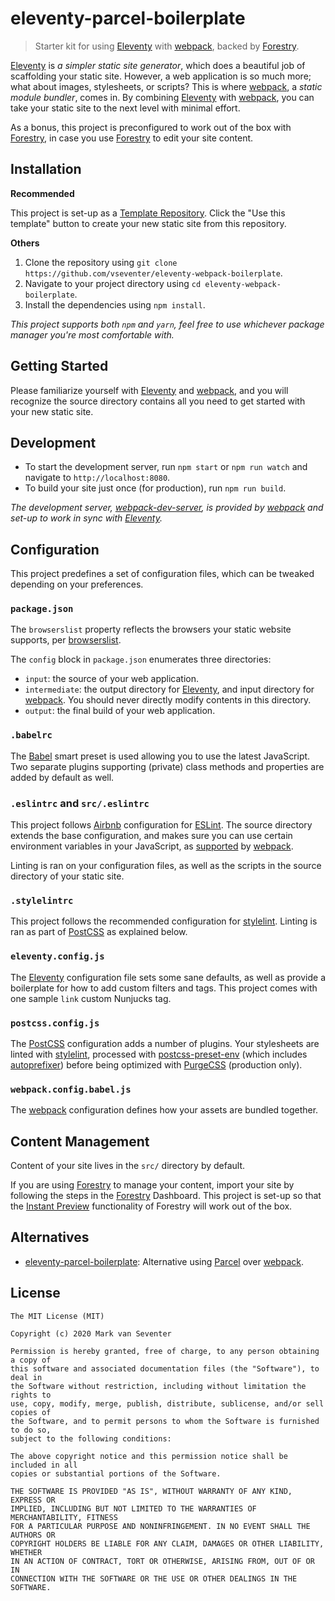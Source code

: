# eleventy-parcel-boilerplate
> Starter kit for using [Eleventy] with [webpack], backed by [Forestry].

[Eleventy] is <cite>_a simpler static site generator_</cite>, which does a beautiful job of scaffolding your static site. However, a web application is so much more; what about images, stylesheets, or scripts? This is where [webpack], a <cite>_static module bundler_</cite>, comes in. By combining [Eleventy] with [webpack], you can take your static site to the next level with minimal effort.

As a bonus, this project is preconfigured to work out of the box with [Forestry], in case you use [Forestry] to edit your site content.

## Installation
**Recommended**

This project is set-up as a [Template Repository][1]. Click the "Use this template" button to create your new static site from this repository.

**Others**

1. Clone the repository using `git clone https://github.com/vseventer/eleventy-webpack-boilerplate`.
2. Navigate to your project directory using `cd eleventy-webpack-boilerplate`.
3. Install the dependencies using `npm install`.

_This project supports both `npm` and `yarn`, feel free to use whichever package manager you're most comfortable with._

## Getting Started
Please familiarize yourself with [Eleventy] and [webpack], and you will recognize the source directory contains all you need to get started with your new static site.

## Development
* To start the development server, run `npm start` or `npm run watch` and navigate to `http://localhost:8080`.
* To build your site just once (for production), run `npm run build`.

_The development server, [webpack-dev-server], is provided by [webpack] and set-up to work in sync with [Eleventy]._

## Configuration
This project predefines a set of configuration files, which can be tweaked depending on your preferences.

### `package.json`
The `browserslist` property reflects the browsers your static website supports, per [browserslist].

The `config` block in `package.json` enumerates three directories:
* `input`: the source of your web application.
* `intermediate`: the output directory for [Eleventy], and input directory for [webpack]. You should never directly modify contents in this directory.
* `output`: the final build of your web application.

### `.babelrc`
The [Babel] smart preset is used allowing you to use the latest JavaScript. Two separate plugins supporting (private) class methods and properties are added by default as well.

### `.eslintrc` and `src/.eslintrc`
This project follows [Airbnb] configuration for [ESLint]. The source directory extends the base configuration, and makes sure you can use certain environment variables in your JavaScript, as [supported][2] by [webpack].

Linting is ran on your configuration files, as well as the scripts in the source directory of your static site.

### `.stylelintrc`
This project follows the recommended configuration for [stylelint]. Linting is ran as part of [PostCSS] as explained below.

### `eleventy.config.js`
The [Eleventy] configuration file sets some sane defaults, as well as provide a boilerplate for how to add custom filters and tags. This project comes with one sample `link` custom Nunjucks tag.

### `postcss.config.js`
The [PostCSS] configuration adds a number of plugins. Your stylesheets are linted with [stylelint], processed with [postcss-preset-env] (which includes [autoprefixer]) before being optimized with [PurgeCSS] (production only).

### `webpack.config.babel.js`
The [webpack] configuration defines how your assets are bundled together.

## Content Management
Content of your site lives in the `src/` directory by default.

If you are using [Forestry] to manage your content, import your site by following the steps in the [Forestry] Dashboard. This project is set-up so that the [Instant Preview][3] functionality of Forestry will work out of the box.

## Alternatives
* [eleventy-parcel-boilerplate]: Alternative using [Parcel] over [webpack].

## License
    The MIT License (MIT)

    Copyright (c) 2020 Mark van Seventer

    Permission is hereby granted, free of charge, to any person obtaining a copy of
    this software and associated documentation files (the "Software"), to deal in
    the Software without restriction, including without limitation the rights to
    use, copy, modify, merge, publish, distribute, sublicense, and/or sell copies of
    the Software, and to permit persons to whom the Software is furnished to do so,
    subject to the following conditions:

    The above copyright notice and this permission notice shall be included in all
    copies or substantial portions of the Software.

    THE SOFTWARE IS PROVIDED "AS IS", WITHOUT WARRANTY OF ANY KIND, EXPRESS OR
    IMPLIED, INCLUDING BUT NOT LIMITED TO THE WARRANTIES OF MERCHANTABILITY, FITNESS
    FOR A PARTICULAR PURPOSE AND NONINFRINGEMENT. IN NO EVENT SHALL THE AUTHORS OR
    COPYRIGHT HOLDERS BE LIABLE FOR ANY CLAIM, DAMAGES OR OTHER LIABILITY, WHETHER
    IN AN ACTION OF CONTRACT, TORT OR OTHERWISE, ARISING FROM, OUT OF OR IN
    CONNECTION WITH THE SOFTWARE OR THE USE OR OTHER DEALINGS IN THE SOFTWARE.

[eleventy]: https://www.11ty.io/
[airbnb]: https://github.com/airbnb/javascript
[autoprefixer]: https://github.com/postcss/autoprefixer
[babel]: https://babeljs.io/
[browserslist]: https://github.com/browserslist/browserslist
[eleventy-parcel-boilerplate]: https://github.com/vseventer/eleventy-parcel-boilerplate
[eslint]: https://eslint.org/
[forestry]: https://forestry.io/
[parcel]: https://parceljs.org/
[postcss]: https://postcss.org/
[postcss-preset-env]: https://github.com/csstools/postcss-preset-env
[purgecss]: https://www.purgecss.com/
[stylelint]: https://stylelint.io/
[webpack]: https://webpack.js.org/
[webpack-dev-server]: https://webpack.js.org/configuration/dev-server/
[1]: https://help.github.com/en/github/creating-cloning-and-archiving-repositories/creating-a-repository-from-a-template
[2]: https://webpack.js.org/plugins/environment-plugin/
[3]: https://forestry.io/docs/previews/instant-previews/
